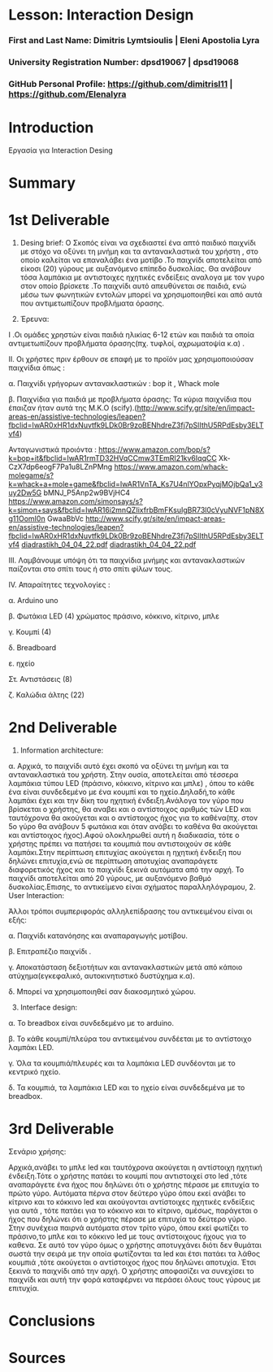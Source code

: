 # Lesson: Interaction Design

### First and Last Name: Dimitris Lymtsioulis | Eleni Apostolia Lyra
### University Registration Number: dpsd19067 | dpsd19068
### GitHub Personal Profile: https://github.com/dimitrisl11 | https://github.com/Elenalyra 

# Introduction
Εργασία για Interaction Desing
# Summary
 

# 1st Deliverable
  1. Desing brief:
 Ο Σκοπός είναι να σχεδιαστεί ένα απτό παιδικό παιχνίδι με στόχο να οξύνει τη μνήμη και τα αντανακλαστικά του χρήστη , στο οποίο  καλείται να επαναλάβει ένα μοτίβο .Το παιχνίδι αποτελείται από είκοσι (20) γύρους με αυξανόμενο επίπεδο δυσκολίας. Θα ανάβουν τόσα λαμπάκια με αντιστοιχες ηχητικές ενδείξεις αναλογα με τον γυρο στον οποίο βρίσκετε .Το παιχνίδι αυτό απευθύνεται σε παιδιά, ενώ μέσω των φωνητικών εντολών μπορεί να χρησιμοποιηθεί και από αυτά που αντιμετωπίζουν προβλήματα όρασης.
  
  2. Έρευνα:


I .Οι ομάδες χρηστών είναι παιδιά ηλικίας 6-12 ετών και παιδιά τα οποία αντιμετωπίζουν
προβλήματα όρασης(πχ. τυφλοί, αχρωματοψία κ.α) .



II. Οι χρήστες πριν έρθουν σε επαφή με το προϊόν μας χρησιμοποιούσαν παιχνίδια όπως :

α. Παιχνίδι γρήγορων αντανακλαστικών : bop it , Whack mole

β. Παιχνίδια για παιδιά με προβλήματα όρασης: Τα κύρια παιχνίδια που έπαιζαν ήταν αυτά της
Μ.Κ.Ο (scify).(http://www.scify.gr/site/en/impact-areas-en/assistive-technologies/leapen?fbclid=IwAR0xHR1dxNuvtfk9LDk0Br9zoBENhdreZ3fj7pSlIthU5RPdEsby3ELTvf4)



Ανταγωνιστικά προιόντα :
https://www.amazon.com/bop/s?k=bop+it&fbclid=IwAR1rmTD32HVqCCmw3TEmRI21kv6IqqCC
Xk-CzX7dp6eogF7Pa1u8LZnPMng
https://www.amazon.com/whack-molegame/s?k=whack+a+mole+game&fbclid=IwAR1VnTA_Ks7U4nlYOpxPyqjMOjbQa1_v3uy2Dw5G
bMNJ_P5Anp2w9BVjHC4
https://www.amazon.com/simonsays/s?k=simon+says&fbclid=IwAR16i2mnQZIixfrbBmFKsuIgBR73l0cVyuNVF1pN8Xg11OomI0n
GwaaBbVc
http://www.scify.gr/site/en/impact-areas-en/assistive-technologies/leapen?fbclid=IwAR0xHR1dxNuvtfk9LDk0Br9zoBENhdreZ3fj7pSlIthU5RPdEsby3ELTvf4
[diadrastikh_04_04_22.pdf](https://github.com/dimitrisl11/Interaction-Design-Project-Assignment/files/8402947/diadrastikh_04_04_22.pdf)
[diadrastikh_04_04_22.pdf](https://github.com/dimitrisl11/Interaction-Design-Project-Assignment/files/8402949/diadrastikh_04_04_22.pdf)


III. Λαμβάνουμε υπόψη ότι τα παιχνίδια μνήμης και αντανακλαστικών παίζονται στο σπίτι τους ή στο
σπίτι φίλων τους.



ΙV. Απαραίτητες τεχνολογίες :

α. Arduino uno

β. Φωτάκια LED (4) χρώματος πράσινο, κόκκινο, κίτρινο, μπλε

γ. Κουμπί (4)

δ. Breadboard

ε. ηχείο

Στ. Αντιστάσεις (8)

ζ. Καλώδια άλτης (22) 


# 2nd Deliverable

1. Information architecture:

α. Αρχικά, το παιχνίδι αυτό έχει σκοπό να οξύνει τη μνήμη και τα αντανακλαστικά του χρήστη. Στην ουσία, αποτελείται από τέσσερα λαμπάκια τύπου LED (πράσινο, κόκκινο, κίτρινο και μπλε) , όπου το κάθε ένα είναι συνδεδεμένο με ένα κουμπί και το ηχείο.Δηλαδή,το κάθε λαμπάκι έχει και την δίκη του ηχητική ένδειξη.Ανάλογα τον γύρο που βρίσκεται ο χρήστης, θα αναβει και ο αντίστοιχος αριθμός τών LED και ταυτόχρονα θα ακούγεται και ο αντίστοιχος ήχος για το καθένα(πχ. στον 5ο γύρο θα ανάβουν 5 φωτάκια και όταν ανάβει το καθένα θα ακούγεται και αντίστοιχος ήχος).Αφού ολοκληρωθεί αυτή η διαδικασία, τότε ο χρήστης πρέπει να πατήσει τα κουμπιά που αντιστοιχούν σε κάθε λαμπάκι.Στην περίπτωση επιτυχίας ακούγεται η ηχητική ένδειξη που δηλώνει επιτυχία,ενώ σε περίπτωση αποτυχίας αναπαράγετε διαφορετικός ήχος και το παιχνίδι ξεκινά αυτόματα από την αρχή. Το παιχνίδι αποτελείται από 20 γύρους, με αυξανόμενο βαθμό δυσκολίας.Επισης, το αντικείμενο είναι σχήματος παραλληλόγραμου,
2. User Interaction:

Άλλοι τρόποι συμπεριφοράς αλληλεπίδρασης του αντικειμένου είναι οι εξής:

α. Παιχνίδι κατανόησης και αναπαραγωγής μοτίβου.

β. Επιτραπέζιο παιχνίδι .

γ. Αποκατάσταση δεξιοτήτων και αντανακλαστικών μετά από κάποιο ατύχημα(εγκεφαλικό, αυτοκινητιστικό δυστύχημα κ.α).

δ. Μπορεί να  χρησιμοποιηθεί σαν διακοσμητικό χώρου.



3. Interface design:

α. Το breadbox είναι συνδεδεμένο με το arduino.

β. Το κάθε κουμπί/πλεύρα του αντικειμένου συνδέεται με το αντίστοιχο λαμπάκι LED.

γ. Όλα τα κουμπιά/πλευρές και τα λαμπάκια LED συνδέονται με το κεντρικό ηχείο.

δ. Τα κουμπιά, τα λαμπάκια LED και το ηχείο είναι συνδεδεμένα με το  breadbox.


# 3rd Deliverable 

Σενάριο χρήσης:

Αρχικά,ανάβει το μπλε led και ταυτόχρονα ακούγεται η αντίστοιχη ηχητική ένδειξη.Τότε ο χρήστης πατάει το κουμπί που αντιστοιχεί στο led ,τότε αναπαράγετε ένα ήχος που δηλώνει ότι ο χρήστης πέρασε με επιτυχία το πρώτο γύρο. Αυτόματα πέρνα στον δεύτερο γύρο  όπου εκεί ανάβει το κίτρινο και το κόκκινο led και ακούγονται  αντίστοιχες ηχητικές ενδείξεις για αυτά , τότε πατάει για το κόκκινο και το κίτρινο, αμέσως, παράγεται ο ήχος που δηλώνει ότι ο χρήστης πέρασε με επιτυχία το δεύτερο γύρο. Στην συνέχεια παιρνά αυτόματα στον  τρίτο γύρο, όπου εκεί φωτίζει το πράσινο,το μπλε και το κόκκινο led με τους αντίστοιχους ήχους για το καθενα. Σε αυτό τον γύρο όμως ο χρήστης αποτυγχάνει διότι δεν θυμάται σωστά την σειρά με την οποία φωτίζονται τα led και έτσι πατάει τα λάθος κουμπιά ,τότε  ακούγεται ο αντίστοιχος ήχος που δηλώνει αποτυχία. Έτσι ξεκινά το παιχνίδι από την αρχή. Ο χρήστης αποφασίζει να συνεχίσει το παιχνίδι και αυτή την φορά καταφέρνει να περάσει όλους τους γύρους με επιτυχία.  

# Conclusions


# Sources
